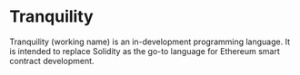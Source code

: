 # Tranquility

Tranquility (working name) is an in-development programming language. It is intended to replace Solidity as the go-to language for Ethereum smart contract development.
